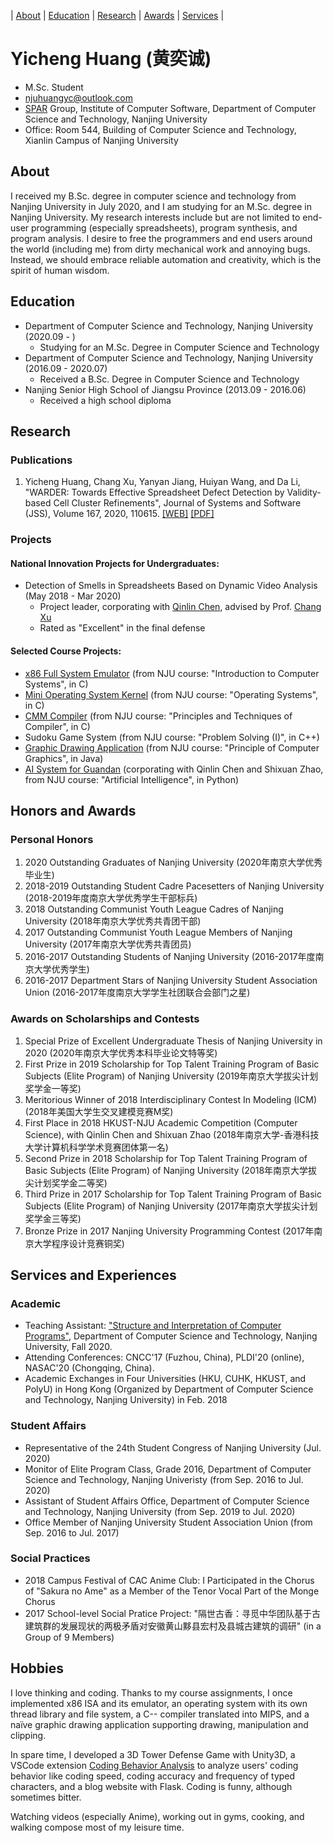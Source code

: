 
| [About](#about) | [Education](#education) | [Research](#research) | [Awards](#honors-and-awards) | [Services](#services-and-experiences) |

# Yicheng Huang (黄奕诚)

- M.Sc. Student
- <a href="mailto:njuhuangyc@outlook.com">njuhuangyc@outlook.com</a>
- <a href="http://ics.nju.edu.cn/spar/">SPAR</a> Group, Institute of Computer Software, Department of Computer Science and Technology, Nanjing University
- Office: Room 544, Building of Computer Science and Technology, Xianlin Campus of Nanjing University

## About

I received my B.Sc. degree in computer science and technology from Nanjing University in July 2020, and I am studying for an M.Sc. degree in Nanjing University. My research interests include but are not limited to end-user programming (especially spreadsheets), program synthesis, and program analysis. I desire to free the programmers and end users around the world (including me) from dirty mechanical work and annoying bugs. Instead, we should embrace reliable automation and creativity, which is the spirit of human wisdom.

## Education

- Department of Computer Science and Technology, Nanjing University (2020.09 - )
  - Studying for an M.Sc. Degree in Computer Science and Technology
- Department of Computer Science and Technology, Nanjing University (2016.09 - 2020.07)
  - Received a B.Sc. Degree in Computer Science and Technology
- Nanjing Senior High School of Jiangsu Province (2013.09 - 2016.06)
  - Received a high school diploma

## Research

### Publications

1. Yicheng Huang, Chang Xu, Yanyan Jiang, Huiyan Wang, and Da Li, "WARDER: Towards Effective Spreadsheet Defect Detection by Validity-based Cell Cluster Refinements", Journal of Systems and Software (JSS), Volume 167, 2020, 110615. <a href="https://doi.org/10.1016/j.jss.2020.110615">[WEB]</a> <a href="https://njubroccoli.github.io/publications/huang_2020_warder.pdf">[PDF]</a>

### Projects

#### National Innovation Projects for Undergraduates:

- Detection of Smells in Spreadsheets Based on Dynamic Video Analysis (May 2018 - Mar 2020)
  - Project leader, corporating with [Qinlin Chen](https://qinlinchen.github.io/), advised by Prof. [Chang Xu](https://cs.nju.edu.cn/changxu/)
  - Rated as "Excellent" in the final defense

#### Selected Course Projects:

- [x86 Full System Emulator](https://github.com/NJUBroccoli/Programming-Assignment-2017) (from NJU course: "Introduction to Computer Systems", in C)
- [Mini Operating System Kernel](https://github.com/NJUBroccoli/oslab) (from NJU course: "Operating Systems", in C)
- [CMM Compiler](https://github.com/NJUBroccoli/HYCompiler) (from NJU course: "Principles and Techniques of Compiler", in C)
- Sudoku Game System (from NJU course: "Problem Solving (I)", in C++)
- [Graphic Drawing Application](https://github.com/NJUBroccoli/HYC-Paint) (from NJU course: "Principle of Computer Graphics", in Java)
- [AI System for Guandan](https://github.com/QinlinChen/guandan-ai) (corporating with Qinlin Chen and Shixuan Zhao, from NJU course: "Artificial Intelligence", in Python)

## Honors and Awards

### Personal Honors

1. 2020 Outstanding Graduates of Nanjing University (2020年南京大学优秀毕业生)
2. 2018-2019 Outstanding Student Cadre Pacesetters of Nanjing University (2018-2019年度南京大学优秀学生干部标兵)
3. 2018 Outstanding Communist Youth League Cadres of Nanjing University (2018年南京大学优秀共青团干部)
4. 2017 Outstanding Communist Youth League Members of Nanjing University (2017年南京大学优秀共青团员)
5. 2016-2017 Outstanding Students of Nanjing University (2016-2017年度南京大学优秀学生)
6. 2016-2017 Department Stars of Nanjing University Student Association Union (2016-2017年度南京大学学生社团联合会部门之星)

### Awards on Scholarships and Contests

1. Special Prize of Excellent Undergraduate Thesis of Nanjing University in 2020 (2020年南京大学优秀本科毕业论文特等奖)
2. First Prize in 2019 Scholarship for Top Talent Training Program of Basic Subjects (Elite Program) of Nanjing University (2019年南京大学拔尖计划奖学金一等奖)
3. Meritorious Winner of 2018 Interdisciplinary Contest In Modeling (ICM) (2018年美国大学生交叉建模竞赛M奖)
4. First Place in 2018 HKUST-NJU Academic Competition (Computer Science), with Qinlin Chen and Shixuan Zhao (2018年南京大学-香港科技大学计算机科学学术竞赛团体第一名)
5. Second Prize in 2018 Scholarship for Top Talent Training Program of Basic Subjects (Elite Program) of Nanjing University (2018年南京大学拔尖计划奖学金二等奖)
6. Third Prize in 2017 Scholarship for Top Talent Training Program of Basic Subjects (Elite Program) of Nanjing University (2017年南京大学拔尖计划奖学金三等奖)
7. Bronze Prize in 2017 Nanjing University Programming Contest (2017年南京大学程序设计竞赛铜奖)

## Services and Experiences

### Academic

- Teaching Assistant: <a href="https://nju-sicp.bitbucket.io">"Structure and Interpretation of Computer Programs"</a>, Department of Computer Science and Technology, Nanjing University, Fall 2020.
- Attending Conferences: CNCC'17 (Fuzhou, China), PLDI'20 (online), NASAC'20 (Chongqing, China).
- Academic Exchanges in Four Universities (HKU, CUHK, HKUST, and PolyU) in Hong Kong (Organized by Department of Computer Science and Technology, Nanjing University) in Feb. 2018

### Student Affairs

- Representative of the 24th Student Congress of Nanjing University (Jul. 2020)
- Monitor of Elite Program Class, Grade 2016, Department of Computer Science and Technology, Nanjing Univeristy (from Sep. 2016 to Jul. 2020)
- Assistant of Student Affairs Office, Department of Computer Science and Technology, Nanjing University (from Sep. 2019 to Jul. 2020)
- Office Member of Nanjing University Student Association Union (from Sep. 2016 to Jul. 2017)

### Social Practices

- 2018 Campus Festival of CAC Anime Club: I Participated in the Chorus of "Sakura no Ame" as a Member of the Tenor Vocal Part of the Monge Chorus
- 2017 School-level Social Pratice Project: "隔世古香：寻觅中华团队基于古建筑群的发展现状的两极矛盾对安徽黄山黟县宏村及县城古建筑的调研" (in a Group of 9 Members)

## Hobbies

I love thinking and coding. Thanks to my course assignments, I once implemented x86 ISA and its emulator, an operating system with its own thread library and file system, a C-- compiler translated into MIPS, and a naïve graphic drawing application supporting drawing, manipulation and clipping.

In spare time, I developed a 3D Tower Defense Game with Unity3D, a VSCode extension <a href="https://marketplace.visualstudio.com/items?itemName=Broccoli.cba-vscode">Coding Behavior Analysis</a> to analyze users&#39; coding behavior like coding speed, coding accuracy and frequency of typed characters, and a blog website with Flask. Coding is funny, although sometimes bitter.

Watching videos (especially Anime), working out in gyms, cooking, and walking compose most of my leisure time.

